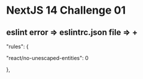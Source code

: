 # NextJS 14 Challenge 01

## eslint error => eslintrc.json file => +
<p>"rules": {
<p>    "react/no-unescaped-entities": 0 
<p> },